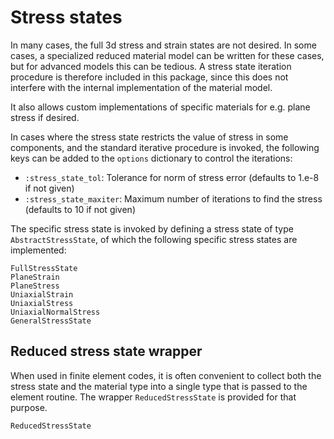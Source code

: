 # Stress states
In many cases, the full 3d stress and strain states are not desired. 
In some cases, a specialized reduced material model can be written for
these cases, but for advanced models this can be tedious. A stress state
iteration procedure is therefore included in this package, since this does
not interfere with the internal implementation of the material model. 

It also allows custom implementations of specific materials for e.g. 
plane stress if desired. 

In cases where the stress state restricts the value of stress in 
some components, and the standard iterative procedure is invoked, 
the following keys can be added to the `options` dictionary to control the iterations:

* `:stress_state_tol`: Tolerance for norm of stress error (defaults to 1.e-8 if not given)
* `:stress_state_maxiter`: Maximum number of iterations to find the stress (defaults to 10 if not given)

The specific stress state is invoked by defining a stress state of type
`AbstractStressState`, of which the following specific stress states are implemented:

```@docs
FullStressState
PlaneStrain
PlaneStress
UniaxialStrain
UniaxialStress
UniaxialNormalStress
GeneralStressState
```

## Reduced stress state wrapper
When used in finite element codes, it is often convenient to collect both the stress 
state and the material type into a single type that is passed to the element routine.
The wrapper `ReducedStressState` is provided for that purpose.
```@docs
ReducedStressState
```